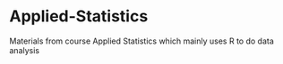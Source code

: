 # Applied-Statistics
Materials from course Applied Statistics which mainly uses R to do data analysis
